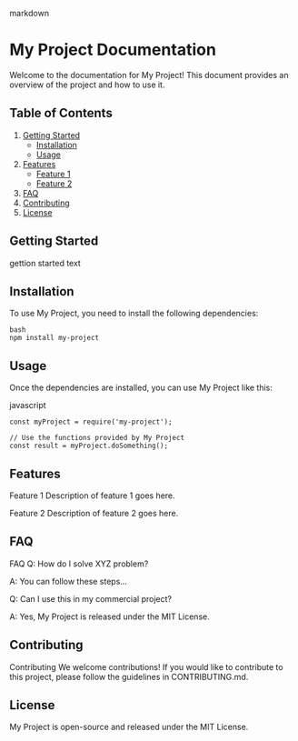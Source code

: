 markdown
# My Project Documentation

Welcome to the documentation for My Project! This document provides an overview of the project and how to use it.

## Table of Contents

1. [Getting Started](#getting-started)
    - [Installation](#installation)
    - [Usage](#usage)
2. [Features](#features)
    - [Feature 1](#feature-1)
    - [Feature 2](#feature-2)
3. [FAQ](#faq)
4. [Contributing](#contributing)
5. [License](#license)

## Getting Started

gettion started text

## Installation

To use My Project, you need to install the following dependencies:

```
bash
npm install my-project
```

## Usage
Once the dependencies are installed, you can use My Project like this:

javascript
```
const myProject = require('my-project');

// Use the functions provided by My Project
const result = myProject.doSomething();
```

## Features
Feature 1
Description of feature 1 goes here.

Feature 2
Description of feature 2 goes here.

## FAQ
FAQ
Q: How do I solve XYZ problem?

A: You can follow these steps...

Q: Can I use this in my commercial project?

A: Yes, My Project is released under the MIT License.

## Contributing
Contributing
We welcome contributions! If you would like to contribute to this project, please follow the guidelines in CONTRIBUTING.md.

## License
My Project is open-source and released under the MIT License.

